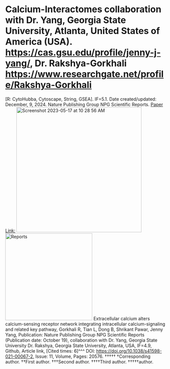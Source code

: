# Calcium-Interactomes collaboration with Dr. Yang, Georgia State University, Atlanta, United States of America (USA). https://cas.gsu.edu/profile/jenny-j-yang/, Dr. Rakshya-Gorkhali https://www.researchgate.net/profile/Rakshya-Gorkhali
[R: CytoHubba, Cytoscape, String, GSEA]. IF=5.1. Date created/updated: December, 9, 2024.
Nature Publishing Group NPG Scientific Reports. [Paper Link:](https://www.nature.com/articles/s41598-021-00067-2#citeas)
<img width="394" alt="Screenshot 2023-05-17 at 10 28 56 AM" src="https://github.com/spawar2/Calcium-Interactomes/assets/25118302/88b2eb27-9afb-428c-8160-61abba774be5">
<img width="274" alt="Reports" src="https://github.com/spawar2/Calcium-Interactomes/assets/25118302/bf5cc3aa-3010-4a2b-a02e-fbe10729bd68">
Extracellular calcium alters calcium-sensing receptor network integrating intracellular calcium-signaling and related key pathway, Gorkhali R, Tian L, Dong B, Shrikant Pawar, Jenny Yang, Publication: Nature Publishing Group NPG Scientific Reports (Publication date: October 19), collaboration with Dr. Yang, Georgia State University Dr. Rakshya, Georgia State University, Atlanta, USA, IF=4.9, Github, Article link, [Cited times: 6]^^^ DOI: https://doi.org/10.1038/s41598-021-00067-2, Issue: 11, Volume, Pages: 20576.
†††††
†Corresponding author. ††First author. †††Second author. ††††Third author. †††††author.
